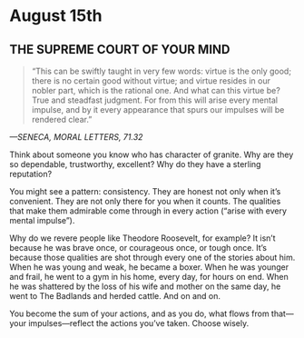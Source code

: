 # August 15th
## THE SUPREME COURT OF YOUR MIND

> “This can be swiftly taught in very few words: virtue is the only good; there is no certain good without virtue; and virtue resides in our nobler part, which is the rational one. And what can this virtue be? True and steadfast judgment. For from this will arise every mental impulse, and by it every appearance that spurs our impulses will be rendered clear.”

*—SENECA, MORAL LETTERS, 71.32*

Think about someone you know who has character of granite. Why are they so dependable, trustworthy, excellent? Why do they have a sterling reputation?

You might see a pattern: consistency. They are honest not only when it’s convenient. They are not only there for you when it counts. The qualities that make them admirable come through in every action (“arise with every mental impulse”).

Why do we revere people like Theodore Roosevelt, for example? It isn’t because he was brave once, or courageous once, or tough once. It’s because those qualities are shot through every one of the stories about him. When he was young and weak, he became a boxer. When he was younger and frail, he went to a gym in his home, every day, for hours on end. When he was shattered by the loss of his wife and mother on the same day, he went to The Badlands and herded cattle. And on and on.

You become the sum of your actions, and as you do, what flows from that—your impulses—reflect the actions you’ve taken. Choose wisely.

